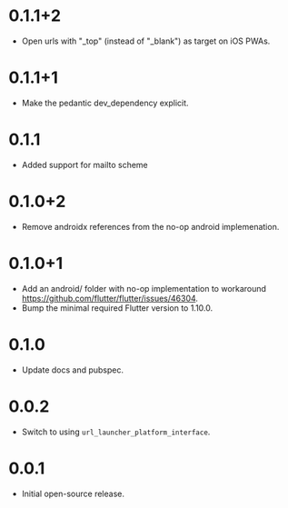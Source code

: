 # 0.1.1+2

- Open urls with "_top" (instead of "_blank") as target on iOS PWAs.

# 0.1.1+1

- Make the pedantic dev_dependency explicit.

# 0.1.1

- Added support for mailto scheme

# 0.1.0+2

- Remove androidx references from the no-op android implemenation.

# 0.1.0+1

- Add an android/ folder with no-op implementation to workaround https://github.com/flutter/flutter/issues/46304.
- Bump the minimal required Flutter version to 1.10.0.

# 0.1.0

- Update docs and pubspec.

# 0.0.2

- Switch to using `url_launcher_platform_interface`.

# 0.0.1

- Initial open-source release.
